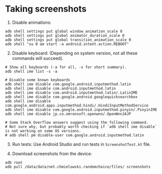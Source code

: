 # Taking screenshots

1. Disable animations:
```
adb shell settings put global window_animation_scale 0
adb shell settings put global animator_duration_scale 0
adb shell settings put global transition_animation_scale 0
adb shell "su 0 am start -a android.intent.action.REBOOT"
```

2. Disable keyboard:
(Depending on system version, not all these commands will succeed).
```
# Show all keyboards (-a for all, -s for short summary).
adb shell ime list -s -a

# Disable some known keyboards
adb shell ime disable com.google.android.inputmethod.latin
adb shell ime disable com.android.inputmethod.latin
adb shell ime disable com.android.inputmethod.latin/.LatinIME
adb shell ime disable com.google.android.googlequicksearchbox
adb shell ime disable com.google.android.apps.inputmethod.hindi/.HindiInputMethodService
adb shell ime disable com.google.android.inputmethod.pinyin/.PinyinIME
adb shell ime disable jp.co.omronsoft.openwnn/.OpenWnnJAJP

# Some Stack Overflow answers suggest using the following command.
# Not sure why, but probably worth checking if `adb shell ime disable` is not working on some OS versions.
# adb shell pm disable-user com.google.android.inputmethod.latin
```

3. Run tests:
Use Android Studio and run tests in `ScreenshotTest.kt` file.

4. Download screenshots from the device:
```
adb root
adb pull /data/data/net.chmielowski.randomchoice/files/ screenshots
```
